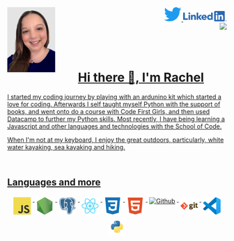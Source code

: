 <img align="left" src="img.png" width="110px" height="150px">
<div align="right">
  <a href="https://twitter.com/coderRach" target="_blank" class="twitter"><img src="https://github.com/rachvm/rachvm/blob/main/2021%20Twitter%20logo%20-%20blue.png" width="40">
  <a href="https://www.linkedin.com/in/rachel-morris-a3b125251/" target="_blank" class="linkedin><img src="" width="80"><img src="https://github.com/rachvm/rachvm/blob/207264e745c5fe80ca527de014b7ad5fcda69815/LI-Logo.png" width="100" style={margin-left: "50px"}>
  
  <br/>
<img src="https://www.codewars.com/users/rachvm/badges/micro">
 </div>
<br/>
                                                             <br/>
                                                             <br/>
<div align="center">
                   <h1>Hi there 👋, I'm Rachel</h1>
</div>
                   
I started my coding journey by playing with an ardunino kit which started a love for coding. Afterwards I self taught myself Python with the support of books, and went onto do a course with Code First Girls, and then used Datacamp to further my Python skills. Most recently, I have being learning a Javascript and other languages and technologies with the School of Code.
 
When I'm not at my keyboard, I enjoy the great outdoors, particularly, white water kayaking, sea kayaking and hiking.

<br/>
<div align="left">
  <h2>Languages and more</h2>
</div>
<p align="center">

<img src="https://raw.githubusercontent.com/github/explore/80688e429a7d4ef2fca1e82350fe8e3517d3494d/topics/javascript/javascript.png" alt="Javascript" height="40" style="vertical-align:top; margin:4px">
<img src="https://raw.githubusercontent.com/github/explore/80688e429a7d4ef2fca1e82350fe8e3517d3494d/topics/nodejs/nodejs.png" alt="NodeJS" height="40" style="vertical-align:top; margin:4px">
<img src="https://github.com/devicons/devicon/blob/1119b9f84c0290e0f0b38982099a2bd027a48bf1/icons/postgresql/postgresql-plain.svg" alt="PostgreSQL" height="40" style="vertical-align:top; margin:4px">
<img src="https://github.com/devicons/devicon/blob/1119b9f84c0290e0f0b38982099a2bd027a48bf1/icons/react/react-original.svg" alt="React" height="40" style="vertical-align:top; margin:4px">
<img src="https://github.com/devicons/devicon/blob/1119b9f84c0290e0f0b38982099a2bd027a48bf1/icons/css3/css3-plain.svg" alt="CSS" height="40" style="vertical-align:top; margin:4px">
<img src="https://github.com/devicons/devicon/blob/1119b9f84c0290e0f0b38982099a2bd027a48bf1/icons/html5/html5-plain.svg" alt="html" height="40" style="vertical-align:top; margin:4px">
<img src="https://cdn-icons-png.flaticon.com/512/5968/5968866.png" alt="Github" height="40" style="vertical-align:top; margin:4px">
<img src="https://raw.githubusercontent.com/github/explore/80688e429a7d4ef2fca1e82350fe8e3517d3494d/topics/git/git.png" alt="Git" height="40" style="vertical-align:top; margin:4px">
<img src="https://raw.githubusercontent.com/github/explore/80688e429a7d4ef2fca1e82350fe8e3517d3494d/topics/visual-studio-code/visual-studio-code.png" alt="VS Code" height="40" style="vertical-align:top; margin:4px">
<img src="https://raw.githubusercontent.com/github/explore/80688e429a7d4ef2fca1e82350fe8e3517d3494d/topics/python/python.png" alt="Python" height="40" style="vertical-align:top; margin:4px">


</p>
                   


                   
                   
